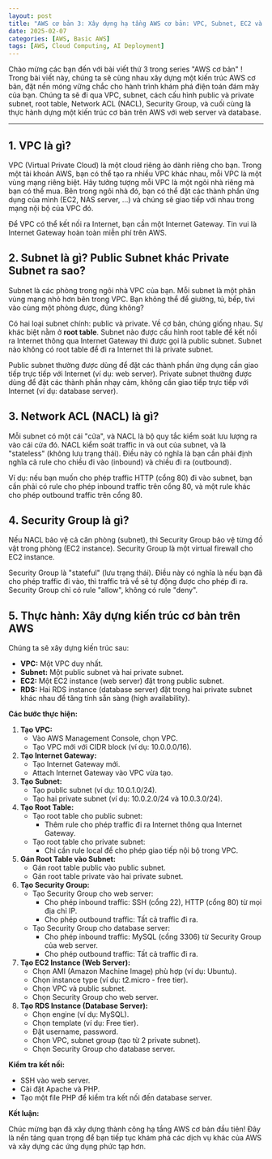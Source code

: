 ```yaml
---
layout: post
title: "AWS cơ bản 3: Xây dựng hạ tầng AWS cơ bản: VPC, Subnet, EC2 và RDS từ A đến Z"
date: 2025-02-07
categories: [AWS, Basic AWS]
tags: [AWS, Cloud Computing, AI Deployment]
---
```


Chào mừng các bạn đến với bài viết thứ 3 trong series "AWS cơ bản" ! Trong bài viết này, chúng ta sẽ cùng nhau xây dựng một kiến trúc AWS cơ bản, đặt nền móng vững chắc cho hành trình khám phá điện toán đám mây của bạn. Chúng ta sẽ đi qua VPC, subnet, cách cấu hình public và private subnet, root table, Network ACL (NACL), Security Group, và cuối cùng là thực hành dựng một kiến trúc cơ bản trên AWS với web server và database.

---

## **1. VPC là gì?**

VPC (Virtual Private Cloud) là một cloud riêng ảo dành riêng cho bạn. Trong một tài khoản AWS, bạn có thể tạo ra nhiều VPC khác nhau, mỗi VPC là một vùng mạng riêng biệt. Hãy tưởng tượng mỗi VPC là một ngôi nhà riêng mà bạn có thể mua. Bên trong ngôi nhà đó, bạn có thể đặt các thành phần ứng dụng của mình (EC2, NAS server, ...) và chúng sẽ giao tiếp với nhau trong mạng nội bộ của VPC đó.

Để VPC có thể kết nối ra Internet, bạn cần một Internet Gateway. Tin vui là Internet Gateway hoàn toàn miễn phí trên AWS.

## **2. Subnet là gì? Public Subnet khác Private Subnet ra sao?**

Subnet là các phòng trong ngôi nhà VPC của bạn. Mỗi subnet là một phân vùng mạng nhỏ hơn bên trong VPC. Bạn không thể để giường, tủ, bếp, tivi vào cùng một phòng được, đúng không?

Có hai loại subnet chính: public và private. Về cơ bản, chúng giống nhau. Sự khác biệt nằm ở **root table**. Subnet nào được cấu hình root table để kết nối ra Internet thông qua Internet Gateway thì được gọi là public subnet. Subnet nào không có root table để đi ra Internet thì là private subnet.

Public subnet thường được dùng để đặt các thành phần ứng dụng cần giao tiếp trực tiếp với Internet (ví dụ: web server). Private subnet thường được dùng để đặt các thành phần nhạy cảm, không cần giao tiếp trực tiếp với Internet (ví dụ: database server).

## **3. Network ACL (NACL) là gì?**

Mỗi subnet có một cái "cửa", và NACL là bộ quy tắc kiểm soát lưu lượng ra vào cái cửa đó. NACL kiểm soát traffic in và out của subnet, và là "stateless" (không lưu trạng thái). Điều này có nghĩa là bạn cần phải định nghĩa cả rule cho chiều đi vào (inbound) và chiều đi ra (outbound).

Ví dụ: nếu bạn muốn cho phép traffic HTTP (cổng 80) đi vào subnet, bạn cần phải có rule cho phép inbound traffic trên cổng 80, và một rule khác cho phép outbound traffic trên cổng 80.

## **4. Security Group là gì?**

Nếu NACL bảo vệ cả căn phòng (subnet), thì Security Group bảo vệ từng đồ vật trong phòng (EC2 instance). Security Group là một virtual firewall cho EC2 instance.

Security Group là "stateful" (lưu trạng thái). Điều này có nghĩa là nếu bạn đã cho phép traffic đi vào, thì traffic trả về sẽ tự động được cho phép đi ra. Security Group chỉ có rule "allow", không có rule "deny".

## **5. Thực hành: Xây dựng kiến trúc cơ bản trên AWS**

Chúng ta sẽ xây dựng kiến trúc sau:

- **VPC:** Một VPC duy nhất.
- **Subnet:** Một public subnet và hai private subnet.
- **EC2:** Một EC2 instance (web server) đặt trong public subnet.
- **RDS:** Hai RDS instance (database server) đặt trong hai private subnet khác nhau để tăng tính sẵn sàng (high availability).

**Các bước thực hiện:**

1. **Tạo VPC:**
    - Vào AWS Management Console, chọn VPC.
    - Tạo VPC mới với CIDR block (ví dụ: 10.0.0.0/16).
2. **Tạo Internet Gateway:**
    - Tạo Internet Gateway mới.
    - Attach Internet Gateway vào VPC vừa tạo.
3. **Tạo Subnet:**
    - Tạo public subnet (ví dụ: 10.0.1.0/24).
    - Tạo hai private subnet (ví dụ: 10.0.2.0/24 và 10.0.3.0/24).
4. **Tạo Root Table:**
    - Tạo root table cho public subnet:
        - Thêm rule cho phép traffic đi ra Internet thông qua Internet Gateway.
    - Tạo root table cho private subnet:
        - Chỉ cần rule local để cho phép giao tiếp nội bộ trong VPC.
5. **Gán Root Table vào Subnet:**
    - Gán root table public vào public subnet.
    - Gán root table private vào hai private subnet.
6. **Tạo Security Group:**
    - Tạo Security Group cho web server:
        - Cho phép inbound traffic: SSH (cổng 22), HTTP (cổng 80) từ mọi địa chỉ IP.
        - Cho phép outbound traffic: Tất cả traffic đi ra.
    - Tạo Security Group cho database server:
        - Cho phép inbound traffic: MySQL (cổng 3306) từ Security Group của web server.
        - Cho phép outbound traffic: Tất cả traffic đi ra.
7. **Tạo EC2 Instance (Web Server):**
    - Chọn AMI (Amazon Machine Image) phù hợp (ví dụ: Ubuntu).
    - Chọn instance type (ví dụ: t2.micro - free tier).
    - Chọn VPC và public subnet.
    - Chọn Security Group cho web server.
8. **Tạo RDS Instance (Database Server):**
    - Chọn engine (ví dụ: MySQL).
    - Chọn template (ví dụ: Free tier).
    - Đặt username, password.
    - Chọn VPC, subnet group (tạo từ 2 private subnet).
    - Chọn Security Group cho database server.

**Kiểm tra kết nối:**

- SSH vào web server.
- Cài đặt Apache và PHP.
- Tạo một file PHP để kiểm tra kết nối đến database server.

**Kết luận:**

Chúc mừng bạn đã xây dựng thành công hạ tầng AWS cơ bản đầu tiên! Đây là nền tảng quan trọng để bạn tiếp tục khám phá các dịch vụ khác của AWS và xây dựng các ứng dụng phức tạp hơn.